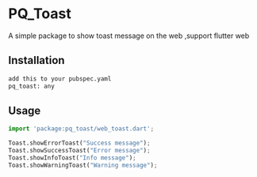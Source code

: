 # PQ_Toast

A simple package to show toast  message on the web ,support flutter web

## Installation


```bash
add this to your pubspec.yaml 
pq_toast: any
```

## Usage

```python
import 'package:pq_toast/web_toast.dart';

Toast.showErrorToast("Success message");
Toast.showSuccessToast("Error message");
Toast.showInfoToast("Info message");
Toast.showWarningToast("Warning message");
```

